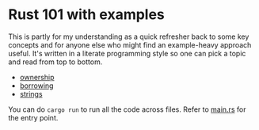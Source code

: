 # Rust 101 with examples

This is partly for my understanding as a quick refresher back to some key concepts and for anyone else who might find an example-heavy approach useful. It's written in a literate programming style so one can pick a topic and read from top to bottom.

* [ownership](src/ownership.rs)
* [borrowing](src/borrowing.rs)
* [strings](src/strings.rs)

You can do `cargo run` to run all the code across files. Refer to [main.rs](src/main.rs) for the entry point.
